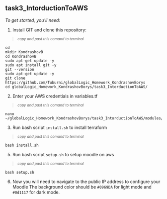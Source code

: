 ## task3_IntorductionToAWS





*To get started, you'll need:*
1. Install GIT and clone this repository:
>  <sub> _copy and past this comand to terminal_ </sub>
```
cd
mkdir KondrashovB
cd KondrashovB
sudo apt-get update -y
sudo apt install git -y
git --version
sudo apt-get update -y
git clone https://github.com/Tuburni/globalLogic_Homework_KondrashovBorys
cd globalLogic_Homework_KondrashovBorys/task3_IntorductionToAWS/
```

2. Enter your AWS credentials in variables.tf
>  <sub> _copy and past this comand to terminal_ </sub>
```
nano ~/globalLogic_Homework_KondrashovBorys/task3_IntorductionToAWS/modules/variable.tf
```

3. Run bash script `install.sh` to install terraform
>  <sub> _copy and past this comand to terminal_ </sub>
```
bash install.sh
```
5. Run bash script `setup.sh` to setup moodle on aws
>  <sub> _copy and past this comand to terminal_ </sub>
```
bash setup.sh
```
6. Now you will need to navigate to the public IP address to configure your Moodle
The background color should be `#0969DA` for light mode and `#0d1117` for dark mode.
